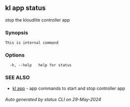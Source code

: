## kl app status

stop the kloudlite controller app

### Synopsis

```
This is internal command
```

### Options

```
  -h, --help   help for status
```

### SEE ALSO

* [kl app](kl_app.md)  - app commands to start and stop controller app

###### Auto generated by status CLI on 29-May-2024

